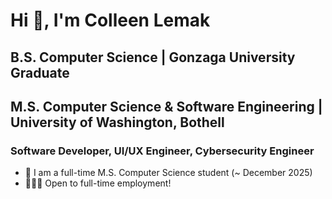 # Hi 👋, I'm Colleen Lemak
## B.S. Computer Science | Gonzaga University Graduate
## M.S. Computer Science & Software Engineering | University of Washington, Bothell
### Software Developer, UI/UX Engineer, Cybersecurity Engineer

- 🔭 I am a full-time M.S. Computer Science student (~ December 2025)  
- 👩🏾‍💻 Open to full-time employment!
